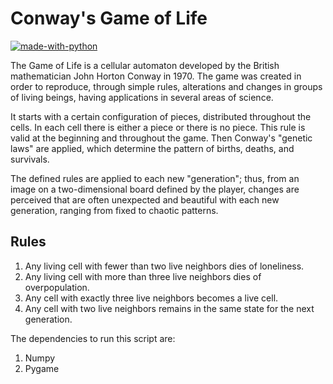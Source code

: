 # Conway's Game of Life

[![made-with-python](https://img.shields.io/badge/Made%20with-Python-1f425f.svg)](https://www.python.org/)

The Game of Life is a cellular automaton developed by the British mathematician John Horton Conway in 1970. The game was created in order to reproduce, through simple rules, alterations and changes in groups of living beings, having applications in several areas of science.

It starts with a certain configuration of pieces, distributed throughout the cells. In each cell there is either a piece or there is no piece. This rule is valid at the beginning and throughout the game. Then Conway's "genetic laws" are applied, which determine the pattern of births, deaths, and survivals.

The defined rules are applied to each new "generation"; thus, from an image on a two-dimensional board defined by the player, changes are perceived that are often unexpected and beautiful with each new generation, ranging from fixed to chaotic patterns.

## Rules
1. Any living cell with fewer than two live neighbors dies of loneliness.
2. Any living cell with more than three live neighbors dies of overpopulation.
3. Any cell with exactly three live neighbors becomes a live cell.
4. Any cell with two live neighbors remains in the same state for the next generation.

The dependencies to run this script are:

1. Numpy
2. Pygame
